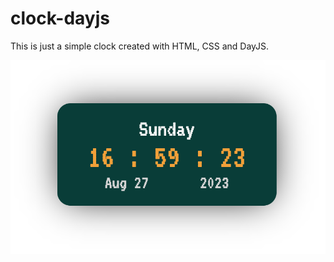 # clock-dayjs

This is just a simple clock created with HTML, CSS and DayJS.

![Clock](output.png "Clock")
